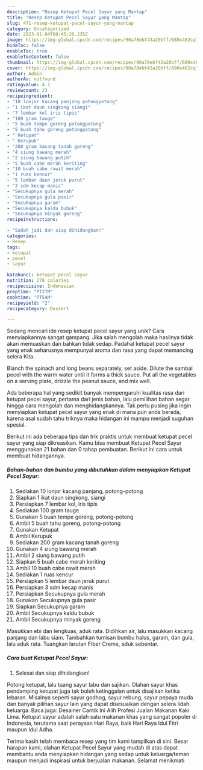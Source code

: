 ```yaml
---
description: "Resep Ketupat Pecel Sayur yang Mantap"
title: "Resep Ketupat Pecel Sayur yang Mantap"
slug: 471-resep-ketupat-pecel-sayur-yang-mantap
category: Uncategorized
date: 2023-01-04T08:45:20.235Z
image: https://img-global.cpcdn.com/recipes/90a78ebf43a20bff/680x482cq70/ketupat-pecel-sayur-foto-resep-utama.jpg
hideToc: false
enableToc: true
enableTocContent: false
thumbnail: https://img-global.cpcdn.com/recipes/90a78ebf43a20bff/680x482cq70/ketupat-pecel-sayur-foto-resep-utama.jpg
cover: https://img-global.cpcdn.com/recipes/90a78ebf43a20bff/680x482cq70/ketupat-pecel-sayur-foto-resep-utama.jpg
author: Admin
authorAv: notfound
ratingvalue: 4.1
reviewcount: 23
recipeingredient:
- "10 lonjor kacang panjang potongpotong"
- "1 ikat daun singkong siangi"
- "7 lembar kol iris tipis"
- "100 gram tauge"
- "5 buah tempe goreng potongpotong"
- "5 buah tahu goreng potongpotong"
- " Ketupat"
- " Kerupuk"
- "200 gram kacang tanah goreng"
- "4 siung bawang merah"
- "2 siung bawang putih"
- "5 buah cabe merah keriting"
- "10 buah cabe rawit merah"
- "1 ruas kencur"
- "5 lembar daun jeruk purut"
- "3 sdm kecap manis"
- "Secukupnya gula merah"
- "Secukupnya gula pasir"
- "Secukupnya garam"
- "Secukupnya kaldu bubuk"
- "Secukupnya minyak goreng"
recipeinstructions:

- "Sudah jadi dan siap dihidangkan!"
categories:
- Resep
tags:
- ketupat
- pecel
- sayur

katakunci: ketupat pecel sayur 
nutrition: 278 calories
recipecuisine: Indonesian
preptime: "PT27M"
cooktime: "PT54M"
recipeyield: "2"
recipecategory: Dessert

---
```





Sedang mencari ide resep ketupat pecel sayur yang unik? Cara menyiapkannya sangat gampang. Jika salah mengolah maka hasilnya tidak akan memuaskan dan bahkan tidak sedap. Padahal ketupat pecel sayur yang enak seharusnya mempunyai aroma dan rasa yang dapat memancing selera Kita.





Blanch the spinach and long beans separately, set aside. Dilute the sambal pecel with the warm water until it forms a thick sauce. Put all the vegetables on a serving plate, drizzle the peanut sauce, and mix well.

Ada beberapa hal yang sedikit banyak mempengaruhi kualitas rasa dari ketupat pecel sayur, pertama dari jenis bahan, lalu pemilihan bahan segar hingga cara mengolah dan menghidangkannya. Tak perlu pusing jika ingin menyiapkan ketupat pecel sayur yang enak di mana pun anda berada, karena asal sudah tahu triknya maka hidangan ini mampu menjadi suguhan spesial.






Berikut ini ada beberapa tips dan trik praktis untuk membuat ketupat pecel sayur yang siap dikreasikan. Kamu bisa membuat Ketupat Pecel Sayur menggunakan 21 bahan dan 0 tahap pembuatan. Berikut ini cara untuk membuat hidangannya.

<!--inarticleads1-->

##### Bahan-bahan dan bumbu yang dibutuhkan dalam menyiapkan Ketupat Pecel Sayur:

1. Sediakan 10 lonjor kacang panjang, potong-potong
1. Siapkan 1 ikat daun singkong, siangi
1. Persiapkan 7 lembar kol, iris tipis
1. Sediakan 100 gram tauge
1. Gunakan 5 buah tempe goreng, potong-potong
1. Ambil 5 buah tahu goreng, potong-potong
1. Gunakan  Ketupat
1. Ambil  Kerupuk
1. Sediakan 200 gram kacang tanah goreng
1. Gunakan 4 siung bawang merah
1. Ambil 2 siung bawang putih
1. Siapkan 5 buah cabe merah keriting
1. Ambil 10 buah cabe rawit merah
1. Sediakan 1 ruas kencur
1. Persiapkan 5 lembar daun jeruk purut
1. Persiapkan 3 sdm kecap manis
1. Persiapkan Secukupnya gula merah
1. Gunakan Secukupnya gula pasir
1. Siapkan Secukupnya garam
1. Ambil Secukupnya kaldu bubuk
1. Ambil Secukupnya minyak goreng


Masukkan ebi dan lengkuas, aduk rata. Didihkan air, lalu masukkan kacang panjang dan labu siam. Tambahkan tumisan bumbu halus, garam, dan gula, lalu aduk rata. Tuangkan larutan Fiber Creme, aduk sebentar. 

<!--inarticleads2-->

##### Cara buat Ketupat Pecel Sayur:


1. Selesai dan siap dihidangkan!

Potong ketupat, lalu tuang sayur labu dan sajikan. Olahan sayur khas pendamping ketupat juga tak boleh ketinggalan untuk disajikan ketika lebaran. Misalnya seperti sayur godhog, sayur rebung, sayur pepaya muda dan banyak pilihan sayur lain yang dapat disesuaikan dengan selera lidah keluarga. Baca juga: Desainer Cantik Ini Alih Profesi Jualan Makanan Kaki Lima. Ketupat sayur adalah salah satu makanan khas yang sangat populer di Indonesia, terutama saat perayaan Hari Raya, baik Hari Raya Idul Fitri maupun Idul Adha. 

Terima kasih telah membaca resep yang tim kami tampilkan di sini. Besar harapan kami, olahan Ketupat Pecel Sayur yang mudah di atas dapat membantu anda menyiapkan hidangan yang sedap untuk keluarga/teman maupun menjadi inspirasi untuk berjualan makanan. Selamat menikmati
